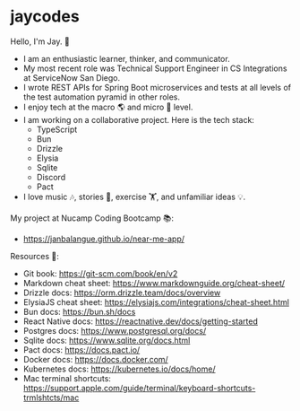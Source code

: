 # jaycodes

Hello, I'm Jay. 👋
- I am an enthusiastic learner, thinker, and communicator.
- My most recent role was Technical Support Engineer in CS Integrations at ServiceNow San Diego. 
- I wrote REST APIs for Spring Boot microservices and tests at all levels of the test automation pyramid in other roles.
- I enjoy tech at the macro 🌎 and micro 🔬 level.
- I am working on a collaborative project. Here is the tech stack:
  - TypeScript
  - Bun
  - Drizzle
  - Elysia
  - Sqlite
  - Discord
  - Pact
- I love music 🎶, stories 📖, exercise 🏋️, and unfamiliar ideas 💡.

My project at Nucamp Coding Bootcamp 📚:
- https://janbalangue.github.io/near-me-app/

Resources 📖:
- Git book: https://git-scm.com/book/en/v2
- Markdown cheat sheet: https://www.markdownguide.org/cheat-sheet/
- Drizzle docs: https://orm.drizzle.team/docs/overview
- ElysiaJS cheat sheet: https://elysiajs.com/integrations/cheat-sheet.html
- Bun docs: https://bun.sh/docs
- React Native docs: https://reactnative.dev/docs/getting-started
- Postgres docs: https://www.postgresql.org/docs/
- Sqlite docs: https://www.sqlite.org/docs.html
- Pact docs: https://docs.pact.io/
- Docker docs: https://docs.docker.com/
- Kubernetes docs: https://kubernetes.io/docs/home/
- Mac terminal shortcuts: https://support.apple.com/guide/terminal/keyboard-shortcuts-trmlshtcts/mac
